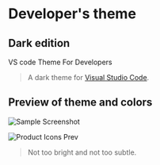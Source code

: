 # Developer's theme
## Dark edition
 VS code Theme For Developers

> A dark theme for [Visual Studio Code](http://code.visualstudio.com).

## Preview of theme and colors
![Sample Screenshot](https://postimg.cc/nXTLN63F)

![Product Icons Prev](https://raw.githubusercontent.com/Rajeshwaran2001/developer-theme-dark/main/assest/product_icons.png)



> Not too bright and not too subtle. 